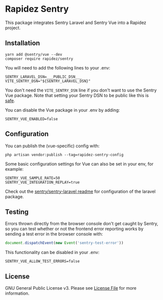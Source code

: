 # Rapidez Sentry
This package integrates Sentry Laravel and Sentry Vue into a Rapidez project.

## Installation

```
yarn add @sentry/vue --dev
composer require rapidez/sentry
```

You will need to add the following lines to your .env:

```
SENTRY_LARAVEL_DSN=___PUBLIC_DSN___
VITE_SENTRY_DSN="${SENTRY_LARAVEL_DSN}"
```

You don't need the `VITE_SENTRY_DSN` line if you don't want to use the Sentry Vue package. Note that setting your Sentry DSN to be public like this is [safe](https://docs.sentry.io/concepts/key-terms/dsn-explainer/).

You can disable the Vue package in your .env by adding:

```
SENTRY_VUE_ENABLED=false
```

## Configuration

You can publish the (vue-specific) config with:
```
php artisan vendor:publish --tag=rapidez-sentry-config
```

Some basic configuration settings for Vue can also be set in your env, for example:
```
SENTRY_VUE_SAMPLE_RATE=50
SENTRY_VUE_INTEGRATION_REPLAY=true
```

Check out the [sentry/sentry-laravel readme](https://github.com/getsentry/sentry-laravel) for configuration of the laravel package.

## Testing

Errors thrown directly from the browser console don't get caught by Sentry, so you can test whether or not the frontend error reporting works by sending a test error in the browser console with:

```js
document.dispatchEvent(new Event('sentry-test-error'))
```

This functionality can be disabled in your .env:

```
SENTRY_VUE_ALLOW_TEST_ERRORS=false
```

## License

GNU General Public License v3. Please see [License File](LICENSE) for more information.
